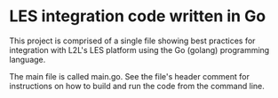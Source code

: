 # LES integration code written in Go
This project is comprised of a single file showing best practices for integration with L2L's LES platform using the Go (golang) programming language.

The main file is called main.go. See the file's header comment for instructions on how to build and run the code from the command line.

